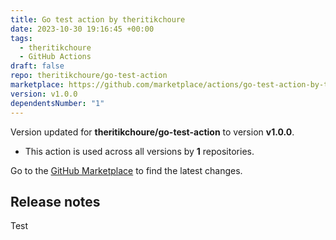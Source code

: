 ```yaml
---
title: Go test action by theritikchoure
date: 2023-10-30 19:16:45 +00:00
tags:
  - theritikchoure
  - GitHub Actions
draft: false
repo: theritikchoure/go-test-action
marketplace: https://github.com/marketplace/actions/go-test-action-by-theritikchoure
version: v1.0.0
dependentsNumber: "1"
---
```



Version updated for **theritikchoure/go-test-action** to version **v1.0.0**.
- This action is used across all versions by **1** repositories.

Go to the [GitHub Marketplace](https://github.com/marketplace/actions/go-test-action-by-theritikchoure) to find the latest changes.

## Release notes

Test
